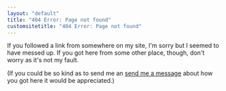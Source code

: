 ```yaml
---
layout: "default"
title: "404 Error: Page not found"
customsitetitle: "404 Error: Page not found"
---
```


If you followed a link from somewhere on my site, I'm sorry but I seemed to have messed up. If you got here from some other place, though, don't worry as it's not my fault.

(If you could be so kind as to send me an [send me a message](https://twitter.com/bedder) about how you got here it would be appreciated.)
